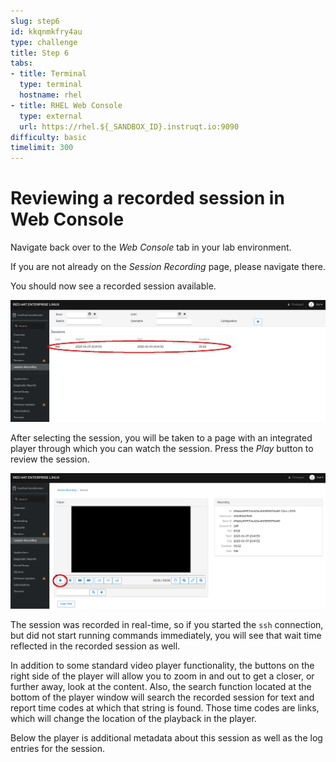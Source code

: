 ```yaml
---
slug: step6
id: kkqnmkfry4au
type: challenge
title: Step 6
tabs:
- title: Terminal
  type: terminal
  hostname: rhel
- title: RHEL Web Console
  type: external
  url: https://rhel.${_SANDBOX_ID}.instruqt.io:9090
difficulty: basic
timelimit: 300
---
```

# Reviewing a recorded session in Web Console

Navigate back over to the *Web Console* tab in your lab environment.

If you are not already on the *Session Recording* page, please navigate
there.

You should now see a recorded session available.

![Session Recording Homepage](../assets/recorded-session.png)

After selecting the session, you will be taken to a page with an integrated
player through which you can watch the session.  Press the *Play* button to
review the session.

![Session Recording Playback](../assets/recorded-session-playback.png)

The session was recorded in real-time, so if you started the `ssh` connection,
but did not start running commands immediately, you will see that wait time
reflected in the recorded session as well.

In addition to some standard video player functionality, the buttons on the
right side of the player will allow you to zoom in and out to get a closer,
or further away, look at the content.  Also, the search function located at
the bottom of the player window will search the recorded session for text
and report time codes at which that string is found.  Those time codes are
links, which will change the location of the playback in the player.

Below the player is additional metadata about this session as well as the
log entries for the session.
